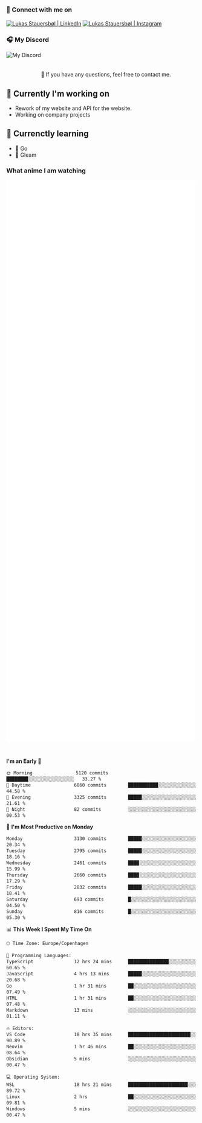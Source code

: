 ### 🔗 Connect with me on
<a href="https://www.instagram.com/lukas_stauersbol" target="_blank"><img align="center" src="https://raw.githubusercontent.com/stauersbol/stauersbol/main/images/instagram.svg" alt="Lukas Stauersbøl | LinkedIn" width="30px"/></a>
<a href="https://www.linkedin.com/in/lukas-stauersbol/" target="_blank"><img align="center" src="https://raw.githubusercontent.com/stauersbol/stauersbol/main/images/linkedin.svg" alt="Lukas Stauersbøl | Instagram" width="30px"/></a>

<p align="center">
 <h3>🎧 My Discord</h3>
 <img align="left" height="55px" src="https://discord.c99.nl/widget/theme-2/147806323323568128.png" alt="My Discord" />
</p>

<br/>
<br/>
<br/>
💬 If you have any questions, feel free to contact me.

## 🔭 Currently I'm working on
- Rework of my website and API for the website.
- Working on company projects
 
## 🌱 Currenctly learning
- 💙 Go
- 💜 Gleam

### What anime I am watching
<a href="https://anilist.co/user/slashiy/" align="center"><img align="center" width="500px" src="metrics.plugin.personal.anilist.svg" /></a>

<br/>

<!--START_SECTION:waka-->
**I'm an Early 🐤** 

```text
🌞 Morning                5120 commits        ████████░░░░░░░░░░░░░░░░░   33.27 % 
🌆 Daytime                6860 commits        ███████████░░░░░░░░░░░░░░   44.58 % 
🌃 Evening                3325 commits        █████░░░░░░░░░░░░░░░░░░░░   21.61 % 
🌙 Night                  82 commits          ░░░░░░░░░░░░░░░░░░░░░░░░░   00.53 % 
```
📅 **I'm Most Productive on Monday** 

```text
Monday                   3130 commits        █████░░░░░░░░░░░░░░░░░░░░   20.34 % 
Tuesday                  2795 commits        █████░░░░░░░░░░░░░░░░░░░░   18.16 % 
Wednesday                2461 commits        ████░░░░░░░░░░░░░░░░░░░░░   15.99 % 
Thursday                 2660 commits        ████░░░░░░░░░░░░░░░░░░░░░   17.29 % 
Friday                   2832 commits        █████░░░░░░░░░░░░░░░░░░░░   18.41 % 
Saturday                 693 commits         █░░░░░░░░░░░░░░░░░░░░░░░░   04.50 % 
Sunday                   816 commits         █░░░░░░░░░░░░░░░░░░░░░░░░   05.30 % 
```


📊 **This Week I Spent My Time On** 

```text
🕑︎ Time Zone: Europe/Copenhagen

💬 Programming Languages: 
TypeScript               12 hrs 24 mins      ███████████████░░░░░░░░░░   60.65 % 
JavaScript               4 hrs 13 mins       █████░░░░░░░░░░░░░░░░░░░░   20.68 % 
Go                       1 hr 31 mins        ██░░░░░░░░░░░░░░░░░░░░░░░   07.49 % 
HTML                     1 hr 31 mins        ██░░░░░░░░░░░░░░░░░░░░░░░   07.48 % 
Markdown                 13 mins             ░░░░░░░░░░░░░░░░░░░░░░░░░   01.11 % 

🔥 Editors: 
VS Code                  18 hrs 35 mins      ███████████████████████░░   90.89 % 
Neovim                   1 hr 46 mins        ██░░░░░░░░░░░░░░░░░░░░░░░   08.64 % 
Obsidian                 5 mins              ░░░░░░░░░░░░░░░░░░░░░░░░░   00.47 % 

💻 Operating System: 
WSL                      18 hrs 21 mins      ██████████████████████░░░   89.72 % 
Linux                    2 hrs               ██░░░░░░░░░░░░░░░░░░░░░░░   09.81 % 
Windows                  5 mins              ░░░░░░░░░░░░░░░░░░░░░░░░░   00.47 % 
```


<!--END_SECTION:waka-->
